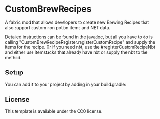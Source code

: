 # CustomBrewRecipes
A fabric mod that allows developers to create new Brewing Recipes that also support custom non potion items and NBT data. 

Detailed instructions can be found in the javadoc, but all you have to do is calling "CustomBrewRecipeRegister.registerCustomRecipe" and supply the items for the recipe.
Or if you need nbt, use the #registerCustomRecipeNbt and either use itemstacks that already have nbt or supply the nbt to the method.

## Setup

You can add it to your project by adding in your build.gradle:



## License

This template is available under the CC0 license.

